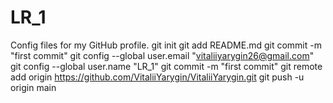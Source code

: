 # LR_1
Config files for my GitHub profile.
git init
git add README.md
git commit -m "first commit"
git config --global user.email "vitaliiyarygin26@gmail.com"
git config --global user.name "LR_1"
git commit -m "first commit"
git remote add origin https://github.com/VitaliiYarygin/VitaliiYarygin.git
git push -u origin main
